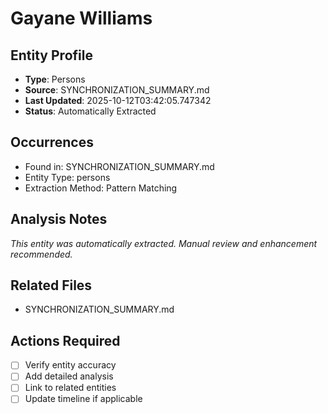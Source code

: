 # Gayane Williams

## Entity Profile
- **Type**: Persons
- **Source**: SYNCHRONIZATION_SUMMARY.md
- **Last Updated**: 2025-10-12T03:42:05.747342
- **Status**: Automatically Extracted

## Occurrences
- Found in: SYNCHRONIZATION_SUMMARY.md
- Entity Type: persons
- Extraction Method: Pattern Matching

## Analysis Notes
*This entity was automatically extracted. Manual review and enhancement recommended.*

## Related Files
- SYNCHRONIZATION_SUMMARY.md

## Actions Required
- [ ] Verify entity accuracy
- [ ] Add detailed analysis
- [ ] Link to related entities
- [ ] Update timeline if applicable
